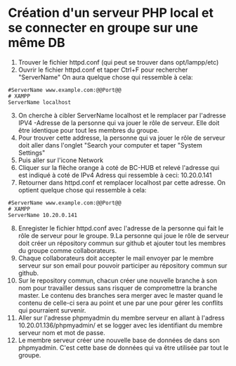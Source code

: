 # Création d'un serveur PHP local et se connecter en groupe sur une même DB

1. Trouver le fichier httpd.conf (qui peut se trouver dans opt/lampp/etc)
2. Ouvrir le fichier httpd.conf et taper Ctrl+F pour rechercher "ServerName"
On aura quelque chose qui ressemble à cela:

````code
#ServerName www.example.com:@@Port@@
# XAMPP
ServerName localhost
````
3. On cherche à cibler ServerName localhost et le remplacer par l'adresse IPV4 -Adresse de la personne qui va jouer le rôle de serveur. Elle doit être identique pour tout les membres du groupe.
4. Pour trouver cette addresse, la personne qui va jouer le rôle de serveur doit aller dans l'onglet "Search your computer et taper "System Settings"
5. Puis aller sur l'icone Network
6. Cliquer sur la flèche orange à coté de BC-HUB et relevé l'adresse qui est indiqué à coté de IPv4 Adress qui ressemble à ceci: 10.20.0.141
7. Retourner dans httpd.conf et remplacer localhost par cette adresse. On optient quelque chose qui ressemble à cela:

````code
#ServerName www.example.com:@@Port@@
# XAMPP
ServerName 10.20.0.141
````
8. Enregister le fichier httpd.conf avec l'adresse de la personne qui fait le rôle de serveur pour le groupe.
9.La personne qui joue le rôle de serveur doit créer un répository commun sur github et ajouter tout les membres du groupe comme collaborateurs.
10. Chaque collaborateurs doit accepter le mail envoyer par le membre serveur sur son email pour pouvoir participer au répository commun sur github.
11. Sur le repository commun, chacun créer une nouvelle branche à son nom pour travailler dessus sans risquer de compromettre la branche master. Le contenu des branches sera merger avec le master quand le contenu de celle-ci sera au point et une par une pour gérer les conflits qui pourraient survenir.
12. Aller sur l'adresse phpmyadmin du membre serveur en allant à l'adress 10.20.01.136/phpmyadmin/ et se logger avec les identifiant du membre serveur nom et mot de passe.
13. Le membre serveur créer une nouvelle base de données de dans son phpmyadmin. C'est cette base de données qui va être utilisée par tout le groupe.








